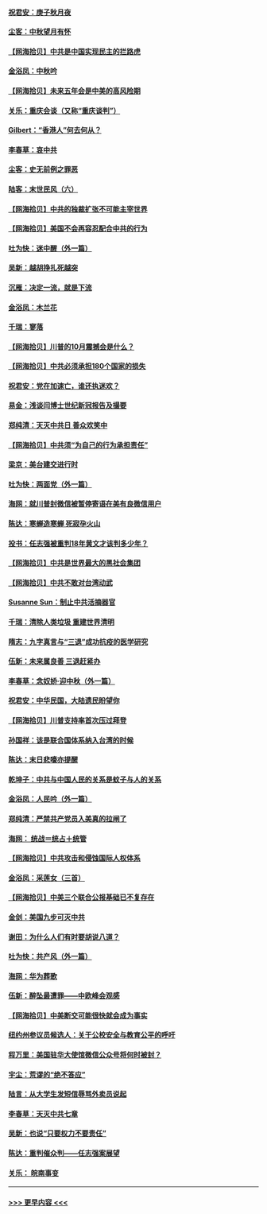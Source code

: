 #### [祝君安：庚子秋月夜](../pages/nsc993/n12445870.md?t=10021102) 
#### [尘客：中秋望月有怀](../pages/nsc993/n12444632.md?t=10021102) 
#### [【网海拾贝】中共是中国实现民主的拦路虎](../pages/nsc993/n12443573.md?t=10021102) 
#### [金浴凤：中秋吟](../pages/nsc993/n12441773.md?t=10021102) 
#### [【网海拾贝】未来五年会是中美的高风险期](../pages/nsc993/n12440760.md?t=10021102) 
#### [关乐：重庆会谈（又称“重庆谈判”）](../pages/nsc993/n12437525.md?t=10021102) 
#### [Gilbert：“香港人”何去何从？](../pages/nsc993/n12435894.md?t=10021102) 
#### [李春草：哀中共](../pages/nsc993/n12435874.md?t=10021102) 
#### [尘客：史无前例之罪恶](../pages/nsc993/n12435762.md?t=10021102) 
#### [陆客：末世民风（六）](../pages/nsc993/n12435354.md?t=10021102) 
#### [【网海拾贝】中共的独裁扩张不可能主宰世界](../pages/nsc993/n12435151.md?t=10021102) 
#### [【网海拾贝】美国不会再容忍配合中共的行为](../pages/nsc993/n12433808.md?t=10021102) 
#### [吐为快：迷中醒（外一篇）](../pages/nsc993/n12433585.md?t=10021102) 
#### [吴新：越胡挣扎死越突](../pages/nsc993/n12433562.md?t=10021102) 
#### [沉雁：决定一流，就是下流](../pages/nsc993/n12432128.md?t=10021102) 
#### [金浴凤：木兰花](../pages/nsc993/n12432124.md?t=10021102) 
#### [千瑞：寥落](../pages/nsc993/n12432071.md?t=10021102) 
#### [【网海拾贝】川普的10月震撼会是什么？](../pages/nsc993/n12431624.md?t=10021102) 
#### [【网海拾贝】中共必须承担180个国家的损失](../pages/nsc993/n12428893.md?t=10021102) 
#### [祝君安：党在加速亡，谁还执迷欢？](../pages/nsc993/n12428652.md?t=10021102) 
#### [易金：浅谈闫博士世纪新冠报告及撮要](../pages/nsc993/n12426822.md?t=10021102) 
#### [郑纯清：天灭中共日 善众欢笑中](../pages/nsc993/n12426784.md?t=10021102) 
#### [【网海拾贝】中共须“为自己的行为承担责任”](../pages/nsc993/n12426067.md?t=10021102) 
#### [梁京：美台建交进行时](../pages/nsc993/n12424066.md?t=10021102) 
#### [吐为快：两面党（外一篇）](../pages/nsc993/n12424043.md?t=10021102) 
#### [海网：就川普封微信被暂停寄语在美有良微信用户](../pages/nsc993/n12424021.md?t=10021102) 
#### [陈达：寒蝉造寒蝉 死寂孕火山](../pages/nsc993/n12423958.md?t=10021102) 
#### [投书：任志强被重判18年黄文才该判多少年？](../pages/nsc993/n12423672.md?t=10021102) 
#### [【网海拾贝】中共是世界最大的黑社会集团](../pages/nsc993/n12423543.md?t=10021102) 
#### [【网海拾贝】中共不敢对台湾动武](../pages/nsc993/n12421418.md?t=10021102) 
#### [Susanne Sun：制止中共活摘器官](../pages/nsc993/n12419654.md?t=10021102) 
#### [千瑞：清除人类垃圾 重建世界清明](../pages/nsc993/n12419414.md?t=10021102) 
#### [隋志：九字真言与“三退”成功抗疫的医学研究](../pages/nsc993/n12419248.md?t=10021102) 
#### [伍新：未来属良善 三退赶紧办](../pages/nsc993/n12418496.md?t=10021102) 
#### [李春草：念奴娇·迎中秋（外一篇）](../pages/nsc993/n12418465.md?t=10021102) 
#### [祝君安：中华民国，大陆遗民盼望你](../pages/nsc993/n12418089.md?t=10021102) 
#### [【网海拾贝】川普支持率首次压过拜登](../pages/nsc993/n12418050.md?t=10021102) 
#### [孙国祥：该是联合国体系纳入台湾的时候](../pages/nsc993/n12417369.md?t=10021102) 
#### [陈达：末日悲嚎亦提醒](../pages/nsc993/n12416736.md?t=10021102) 
#### [乾坤子：中共与中国人民的关系是蚊子与人的关系](../pages/nsc993/n12416632.md?t=10021102) 
#### [金浴凤：人民吟（外一篇）](../pages/nsc993/n12416567.md?t=10021102) 
#### [郑纯清：严禁共产党员入美真的拉闸了](../pages/nsc993/n12416550.md?t=10021102) 
#### [海网： 统战＝统占＋统管](../pages/nsc993/n12416404.md?t=10021102) 
#### [【网海拾贝】中共攻击和侵蚀国际人权体系](../pages/nsc993/n12416250.md?t=10021102) 
#### [金浴凤：采莲女（三首）](../pages/nsc993/n12415517.md?t=10021102) 
#### [【网海拾贝】中美三个联合公报基础已不复存在](../pages/nsc993/n12415054.md?t=10021102) 
#### [金剑：美国九步可灭中共](../pages/nsc993/n12413183.md?t=10021102) 
#### [谢田：为什么人们有时要胡说八道？](../pages/nsc993/n12411861.md?t=10021102) 
#### [吐为快：共产风（外一篇）](../pages/nsc993/n12411761.md?t=10021102) 
#### [海网：华为葬歌](../pages/nsc993/n12410381.md?t=10021102) 
#### [伍新：醉坠最遭罪——中欧峰会观感](../pages/nsc993/n12410364.md?t=10021102) 
#### [【网海拾贝】中美断交可能很快就会成为事实](../pages/nsc993/n12409495.md?t=10021102) 
#### [纽约州参议员候选人：关于公校安全与教育公平的呼吁](../pages/nsc993/n12409228.md?t=10021102) 
#### [程万里：美国驻华大使馆微信公众号将何时被封？](../pages/nsc993/n12407397.md?t=10021102) 
#### [宇尘：荒谬的“绝不答应”](../pages/nsc993/n12407360.md?t=10021102) 
#### [陆言：从大学生发短信辱骂外卖员说起](../pages/nsc993/n12407285.md?t=10021102) 
#### [李春草：天灭中共七章](../pages/nsc993/n12406988.md?t=10021102) 
#### [吴新：也说“只要权力不要责任”](../pages/nsc993/n12406966.md?t=10021102) 
#### [陈达：重判催众判——任志强案展望](../pages/nsc993/n12404540.md?t=10021102) 
#### [关乐： 皖南事变](../pages/nsc993/n12404288.md?t=10021102) 

----
#### [ >>> 更早内容 <<< ](../indexes/nsc993-earlier.md)
